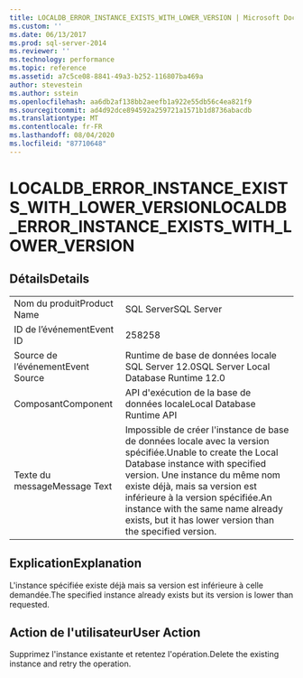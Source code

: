 ```yaml
---
title: LOCALDB_ERROR_INSTANCE_EXISTS_WITH_LOWER_VERSION | Microsoft Docs
ms.custom: ''
ms.date: 06/13/2017
ms.prod: sql-server-2014
ms.reviewer: ''
ms.technology: performance
ms.topic: reference
ms.assetid: a7c5ce08-8841-49a3-b252-116807ba469a
author: stevestein
ms.author: sstein
ms.openlocfilehash: aa6db2af138bb2aeefb1a922e55db56c4ea821f9
ms.sourcegitcommit: ad4d92dce894592a259721a1571b1d8736abacdb
ms.translationtype: MT
ms.contentlocale: fr-FR
ms.lasthandoff: 08/04/2020
ms.locfileid: "87710648"
---
```

# <a name="localdb_error_instance_exists_with_lower_version"></a><span data-ttu-id="9b1bf-102">LOCALDB_ERROR_INSTANCE_EXISTS_WITH_LOWER_VERSION</span><span class="sxs-lookup"><span data-stu-id="9b1bf-102">LOCALDB_ERROR_INSTANCE_EXISTS_WITH_LOWER_VERSION</span></span>
    
## <a name="details"></a><span data-ttu-id="9b1bf-103">Détails</span><span class="sxs-lookup"><span data-stu-id="9b1bf-103">Details</span></span>  
  
|||  
|-|-|  
|<span data-ttu-id="9b1bf-104">Nom du produit</span><span class="sxs-lookup"><span data-stu-id="9b1bf-104">Product Name</span></span>|<span data-ttu-id="9b1bf-105">SQL Server</span><span class="sxs-lookup"><span data-stu-id="9b1bf-105">SQL Server</span></span>|  
|<span data-ttu-id="9b1bf-106">ID de l’événement</span><span class="sxs-lookup"><span data-stu-id="9b1bf-106">Event ID</span></span>|<span data-ttu-id="9b1bf-107">258</span><span class="sxs-lookup"><span data-stu-id="9b1bf-107">258</span></span>|  
|<span data-ttu-id="9b1bf-108">Source de l’événement</span><span class="sxs-lookup"><span data-stu-id="9b1bf-108">Event Source</span></span>|<span data-ttu-id="9b1bf-109">Runtime de base de données locale SQL Server 12.0</span><span class="sxs-lookup"><span data-stu-id="9b1bf-109">SQL Server Local Database Runtime 12.0</span></span>|  
|<span data-ttu-id="9b1bf-110">Composant</span><span class="sxs-lookup"><span data-stu-id="9b1bf-110">Component</span></span>|<span data-ttu-id="9b1bf-111">API d'exécution de la base de données locale</span><span class="sxs-lookup"><span data-stu-id="9b1bf-111">Local Database Runtime API</span></span>|  
|<span data-ttu-id="9b1bf-112">Texte du message</span><span class="sxs-lookup"><span data-stu-id="9b1bf-112">Message Text</span></span>|<span data-ttu-id="9b1bf-113">Impossible de créer l'instance de base de données locale avec la version spécifiée.</span><span class="sxs-lookup"><span data-stu-id="9b1bf-113">Unable to create the Local Database instance with specified version.</span></span> <span data-ttu-id="9b1bf-114">Une instance du même nom existe déjà, mais sa version est inférieure à la version spécifiée.</span><span class="sxs-lookup"><span data-stu-id="9b1bf-114">An instance with the same name already exists, but it has lower version than the specified version.</span></span>|  
  
## <a name="explanation"></a><span data-ttu-id="9b1bf-115">Explication</span><span class="sxs-lookup"><span data-stu-id="9b1bf-115">Explanation</span></span>  
 <span data-ttu-id="9b1bf-116">L'instance spécifiée existe déjà mais sa version est inférieure à celle demandée.</span><span class="sxs-lookup"><span data-stu-id="9b1bf-116">The specified instance already exists but its version is lower than requested.</span></span>  
  
## <a name="user-action"></a><span data-ttu-id="9b1bf-117">Action de l'utilisateur</span><span class="sxs-lookup"><span data-stu-id="9b1bf-117">User Action</span></span>  
 <span data-ttu-id="9b1bf-118">Supprimez l'instance existante et retentez l'opération.</span><span class="sxs-lookup"><span data-stu-id="9b1bf-118">Delete the existing instance and retry the operation.</span></span>  
  
  
